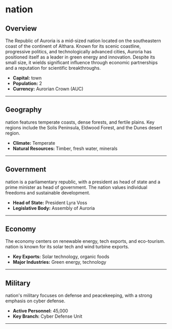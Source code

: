 # nation

## Overview
The Republic of Auroria is a mid-sized nation located on the southeastern coast of the continent of Althara. Known for its scenic coastline, progressive politics, and technologically advanced cities, Auroria has positioned itself as a leader in green energy and innovation. Despite its small size, it wields significant influence through economic partnerships and a reputation for scientific breakthroughs.

- **Capital:** town
- **Population:** 2
- **Currency:** Aurorian Crown (AUC)

---

## Geography
nation features temperate coasts, dense forests, and fertile plains. Key regions include the Solis Peninsula, Eldwood Forest, and the Dunes desert region.

- **Climate:** Temperate
- **Natural Resources:** Timber, fresh water, minerals

---

## Government
nation is a parliamentary republic, with a president as head of state and a prime minister as head of government. The nation values individual freedoms and sustainable development.

- **Head of State:** President Lyra Voss
- **Legislative Body:** Assembly of Auroria

---

## Economy
The economy centers on renewable energy, tech exports, and eco-tourism. nation is known for its solar tech and wind turbine exports.

- **Key Exports:** Solar technology, organic foods
- **Major Industries:** Green energy, technology

---

## Military
nation's military focuses on defense and peacekeeping, with a strong emphasis on cyber defense.

- **Active Personnel:** 45,000
- **Key Branch:** Cyber Defense Unit

---

